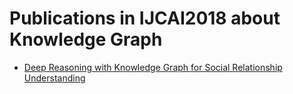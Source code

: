 # Publications in IJCAI2018 about Knowledge Graph
* [Deep Reasoning with Knowledge Graph for Social Relationship Understanding](https://github.com/wds-seu/Knowledge-Graph-Publications/blob/master/conference_publication/ijcai2018/ztj_ijcai2018/README.md)
